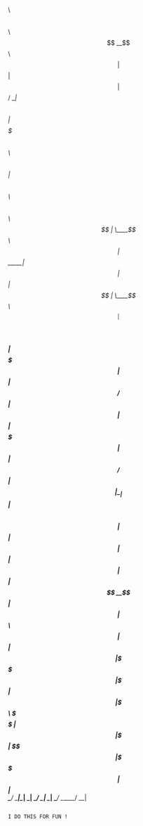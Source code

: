  $$$$$$\            $$\                     $$\            $$\                         
$$  __$$\           $$ |                    $$ |           $$ |                        
$$ /  \__| $$$$$$\  $$ | $$$$$$$\ $$\   $$\ $$ | $$$$$$\ $$$$$$\    $$$$$$\   $$$$$$\  
$$ |       \____$$\ $$ |$$  _____|$$ |  $$ |$$ | \____$$\\_$$  _|  $$  __$$\ $$  __$$\ 
$$ |       $$$$$$$ |$$ |$$ /      $$ |  $$ |$$ | $$$$$$$ | $$ |    $$ /  $$ |$$ |  \__|
$$ |  $$\ $$  __$$ |$$ |$$ |      $$ |  $$ |$$ |$$  __$$ | $$ |$$\ $$ |  $$ |$$ |      
\$$$$$$  |\$$$$$$$ |$$ |\$$$$$$$\ \$$$$$$  |$$ |\$$$$$$$ | \$$$$  |\$$$$$$  |$$ |      
 \______/  \_______|\__| \_______| \______/ \__| \_______|  \____/  \______/ \__|      
                                                                                       
                                                                                       
                                                                                       I DO THIS FOR FUN !

